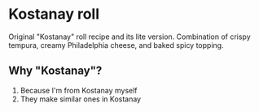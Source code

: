 # Kostanay roll
Original "Kostanay" roll recipe and its lite version. Combination of crispy tempura, creamy Philadelphia cheese, and baked spicy topping.

## Why "Kostanay"?
1. Because I'm from Kostanay myself  
2. They make similar ones in Kostanay
